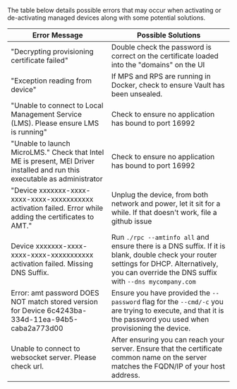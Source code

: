 
The table below details possible errors that may occur when activating or de-activating managed devices along with some potential solutions.

| Error Message | Possible Solutions |
| ------------- | ------------------ |
|  "Decrypting provisioning certificate failed"| Double check the password is correct on the certificate loaded into the "domains" on the UI | 
|   "Exception reading from device"  | If MPS and RPS are running in Docker, check to ensure Vault has been unsealed. |
| "Unable to connect to Local Management Service (LMS). Please ensure LMS is running" | Check to ensure no application has bound to port 16992 |
| "Unable to launch MicroLMS." Check that Intel ME is present, MEI Driver installed and run this executable as administrator | Check to ensure no application has bound to port 16992 |
|   "Device xxxxxxx-xxxx-xxxx-xxxx-xxxxxxxxxxx activation failed. Error while adding the certificates to AMT."  | Unplug the device, from both network and power, let it sit for a while. If that doesn't work, file a github issue | 
| Device xxxxxxx-xxxx-xxxx-xxxx-xxxxxxxxxxx activation failed. Missing DNS Suffix. | Run `./rpc --amtinfo all` and ensure there is a DNS suffix. If it is blank, double check your router settings for DHCP. Alternatively, you can override the DNS suffix with `--dns mycompany.com` | 
| Error: amt password DOES NOT match stored version for Device 6c4243ba-334d-11ea-94b5-caba2a773d00 | Ensure you have provided the `--password` flag for the `--cmd/-c` you are trying to execute, and that it is the password you used when provisioning the device. |
| Unable to connect to websocket server. Please check url. | After ensuring you can reach your server. Ensure that the certificate common name on the server matches the FQDN/IP of your host address. |

